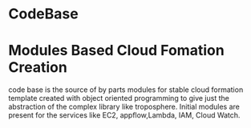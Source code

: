 # CodeBase 
# Modules Based Cloud Fomation Creation
code base is the source of by parts modules for stable cloud formation template created with object oriented programming to give just the abstraction of the complex library like troposphere.
 Initial modules are present for the services like EC2, appflow,Lambda, IAM, Cloud Watch.
